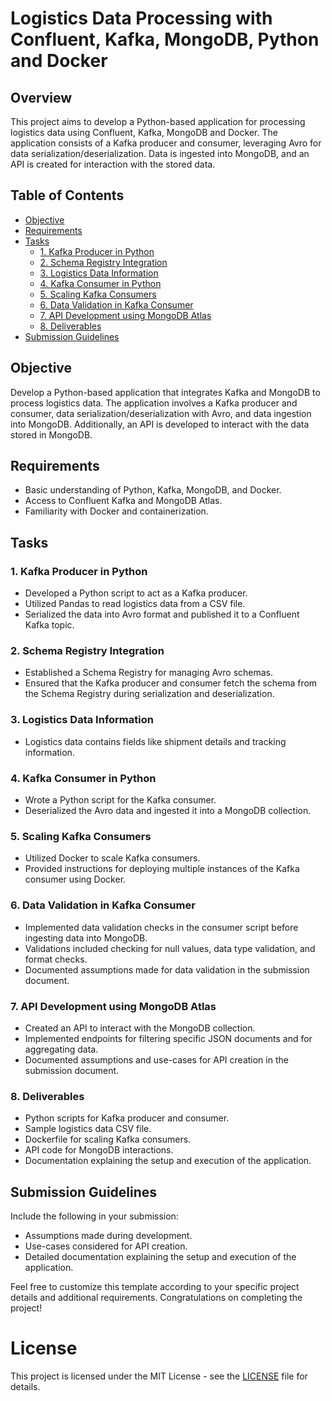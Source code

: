 # Logistics Data Processing with Confluent, Kafka, MongoDB, Python and Docker

## Overview

This project aims to develop a Python-based application for processing logistics data using Confluent, Kafka, MongoDB and Docker. The application consists of a Kafka producer and consumer, leveraging Avro for data serialization/deserialization. Data is ingested into MongoDB, and an API is created for interaction with the stored data.

## Table of Contents

- [Objective](#objective)
- [Requirements](#requirements)
- [Tasks](#tasks)
  - [1. Kafka Producer in Python](#1-kafka-producer-in-python)
  - [2. Schema Registry Integration](#2-schema-registry-integration)
  - [3. Logistics Data Information](#3-logistics-data-information)
  - [4. Kafka Consumer in Python](#4-kafka-consumer-in-python)
  - [5. Scaling Kafka Consumers](#5-scaling-kafka-consumers)
  - [6. Data Validation in Kafka Consumer](#6-data-validation-in-kafka-consumer)
  - [7. API Development using MongoDB Atlas](#7-api-development-using-mongodb-atlas)
  - [8. Deliverables](#8-deliverables)
- [Submission Guidelines](#submission-guidelines)

## Objective

Develop a Python-based application that integrates Kafka and MongoDB to process logistics data. The application involves a Kafka producer and consumer, data serialization/deserialization with Avro, and data ingestion into MongoDB. Additionally, an API is developed to interact with the data stored in MongoDB.

## Requirements

- Basic understanding of Python, Kafka, MongoDB, and Docker.
- Access to Confluent Kafka and MongoDB Atlas.
- Familiarity with Docker and containerization.

## Tasks

### 1. Kafka Producer in Python

- Developed a Python script to act as a Kafka producer.
- Utilized Pandas to read logistics data from a CSV file.
- Serialized the data into Avro format and published it to a Confluent Kafka topic.

### 2. Schema Registry Integration

- Established a Schema Registry for managing Avro schemas.
- Ensured that the Kafka producer and consumer fetch the schema from the Schema Registry during serialization and deserialization.

### 3. Logistics Data Information

- Logistics data contains fields like shipment details and tracking information.

### 4. Kafka Consumer in Python

- Wrote a Python script for the Kafka consumer.
- Deserialized the Avro data and ingested it into a MongoDB collection.

### 5. Scaling Kafka Consumers

- Utilized Docker to scale Kafka consumers.
- Provided instructions for deploying multiple instances of the Kafka consumer using Docker.

### 6. Data Validation in Kafka Consumer

- Implemented data validation checks in the consumer script before ingesting data into MongoDB.
- Validations included checking for null values, data type validation, and format checks.
- Documented assumptions made for data validation in the submission document.

### 7. API Development using MongoDB Atlas

- Created an API to interact with the MongoDB collection.
- Implemented endpoints for filtering specific JSON documents and for aggregating data.
- Documented assumptions and use-cases for API creation in the submission document.

### 8. Deliverables

- Python scripts for Kafka producer and consumer.
- Sample logistics data CSV file.
- Dockerfile for scaling Kafka consumers.
- API code for MongoDB interactions.
- Documentation explaining the setup and execution of the application.

## Submission Guidelines

Include the following in your submission:

- Assumptions made during development.
- Use-cases considered for API creation.
- Detailed documentation explaining the setup and execution of the application.

Feel free to customize this template according to your specific project details and additional requirements. Congratulations on completing the project!

# License
This project is licensed under the MIT License - see the [LICENSE](LICENSE) file for details.
